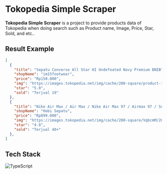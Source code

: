 # Tokopedia Simple Scraper

**Tokopedia Simple Scraper** is a project to provide products data of Tokopedia when doing search such as Product name, Image, Price, Star, Sold, and etc..

## Result Example

```json
[
  {
    "title": "Sepatu Converse All Star HI Undefeated Navy Premium BNIB",
    "shopName": "im15footwear",
    "price": "Rp150.000",
    "img": "https://images.tokopedia.net/img/cache/200-square/product-1/2018/2/23/0/0_9cd8ab30-4e70-45f9-bbec-1415447d324f_1477_1108.jpg",
    "star": "5.0",
    "sold": "Terjual 19"
  },
  {
    "title": "Nike Air Max / Air Max / Nike Air Max 97 / Airmax 97 / Sepatu Air Max",
    "shopName": "Hobi Sepatu",
    "price": "Rp899.000",
    "img": "https://images.tokopedia.net/img/cache/200-square/VqbcmM/2022/8/9/30d90e3e-4697-4e09-9298-e3e1f9edbbf6.jpg",
    "star": "4.8",
    "sold": "Terjual 40+"
  },
]
```

## Tech Stack

![TypeScript](https://img.shields.io/badge/typescript-%23007ACC.svg?style=for-the-badge&logo=typescript&logoColor=white)